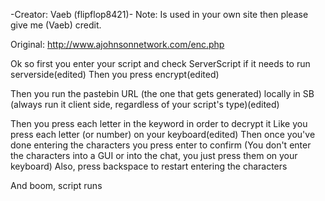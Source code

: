 -Creator: Vaeb (flipflop8421)-
Note: Is used in your own site then please give me (Vaeb) credit.

Original: http://www.ajohnsonnetwork.com/enc.php

Ok so first you enter your script and check ServerScript if it needs to run serverside(edited)
Then you press encrypt(edited)

Then you run the pastebin URL (the one that gets generated) locally in SB (always run it client side, regardless of your script's type)(edited)

Then you press each letter in the keyword in order to decrypt it
Like you press each letter (or number) on your keyboard(edited)
Then once you've done entering the characters you press enter to confirm
(You don't enter the characters into a GUI or into the chat, you just press them on your keyboard)
Also, press backspace to restart entering the characters

And boom, script runs
